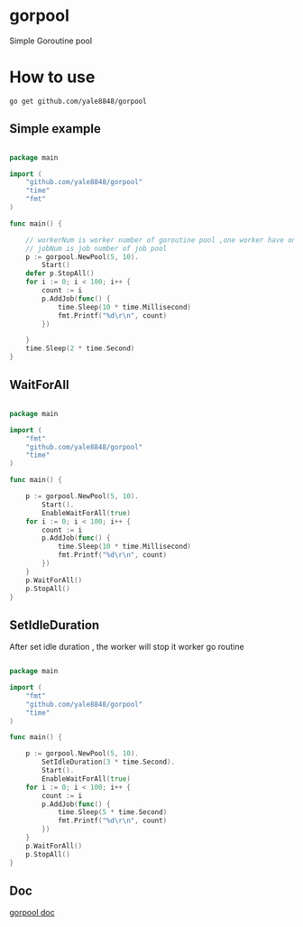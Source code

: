 # gorpool

Simple Goroutine pool 

# How to use

```
go get github.com/yale8848/gorpool
```

## Simple example

```go

package main

import (
	"github.com/yale8848/gorpool"
	"time"
	"fmt"
)

func main() {

    // workerNum is worker number of goroutine pool ,one worker have one goroutine ,
    // jobNum is job number of job pool
	p := gorpool.NewPool(5, 10).
		Start()
	defer p.StopAll()
	for i := 0; i < 100; i++ {
		count := i
		p.AddJob(func() {
			time.Sleep(10 * time.Millisecond)
			fmt.Printf("%d\r\n", count)
		})

	}
	time.Sleep(2 * time.Second)
}

```

## WaitForAll

```go

package main

import (
	"fmt"
	"github.com/yale8848/gorpool"
	"time"
)

func main() {

	p := gorpool.NewPool(5, 10).
		Start().
		EnableWaitForAll(true)
	for i := 0; i < 100; i++ {
		count := i
		p.AddJob(func() {
			time.Sleep(10 * time.Millisecond)
			fmt.Printf("%d\r\n", count)
		})
	}
	p.WaitForAll()
	p.StopAll()
}

```


## SetIdleDuration

After set idle duration , the worker will stop it worker go routine 

```go

package main

import (
	"fmt"
	"github.com/yale8848/gorpool"
	"time"
)

func main() {

	p := gorpool.NewPool(5, 10).
		SetIdleDuration(3 * time.Second).
		Start().
		EnableWaitForAll(true)
	for i := 0; i < 100; i++ {
		count := i
		p.AddJob(func() {
			time.Sleep(5 * time.Second)
			fmt.Printf("%d\r\n", count)
		})
	}
	p.WaitForAll()
	p.StopAll()
}

```

## Doc

[gorpool doc](https://godoc.org/github.com/yale8848/gorpool)


